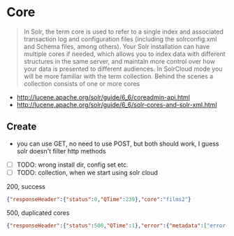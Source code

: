 # Core

> In Solr, the term core is used to refer to a single index and associated transaction log and configuration files (including the solrconfig.xml and Schema files, among others). Your Solr installation can have multiple cores if needed, which allows you to index data with different structures in the same server, and maintain more control over how your data is presented to different audiences. In SolrCloud mode you will be more familiar with the term collection. Behind the scenes a collection consists of one or more cores

- http://lucene.apache.org/solr/guide/6_6/coreadmin-api.html
- http://lucene.apache.org/solr/guide/6_6/solr-cores-and-solr-xml.html

## Create

- you can use GET, no need to use POST, but both should work, I guess solr doesn't filter http methods
- [ ] TODO: wrong install dir, config set etc.
- [ ] TODO: collection, when we start using solr cloud

200, success

````json
{"responseHeader":{"status":0,"QTime":239},"core":"films2"}
````

500, duplicated cores

````json
{"responseHeader":{"status":500,"QTime":1},"error":{"metadata":["error-class","org.apache.solr.common.SolrException","root-error-class","org.apache.solr.common.SolrException"],"msg":"Core with name 'films2' already exists.","trace":"org.apache.solr.common.SolrException: Core with name 'films2' already exists.\n\tat org.apache.solr.core.CoreContainer.create(CoreContainer.java:840)\n\tat org.apache.solr.handler.admin.CoreAdminOperation.lambda$static$0(CoreAdminOperation.java:91)\n\tat org.apache.solr.handler.admin.CoreAdminOperation.execute(CoreAdminOperation.java:384)\n\tat org.apache.solr.handler.admin.CoreAdminHandler$CallInfo.call(CoreAdminHandler.java:388)\n\tat org.apache.solr.handler.admin.CoreAdminHandler.handleRequestBody(CoreAdminHandler.java:174)\n\tat org.apache.solr.handler.RequestHandlerBase.handleRequest(RequestHandlerBase.java:173)\n\tat org.apache.solr.servlet.HttpSolrCall.handleAdmin(HttpSolrCall.java:748)\n\tat org.apache.solr.servlet.HttpSolrCall.handleAdminRequest(HttpSolrCall.java:729)\n\tat org.apache.solr.servlet.HttpSolrCall.call(HttpSolrCall.java:510)\n\tat org.apache.solr.servlet.SolrDispatchFilter.doFilter(SolrDispatchFilter.java:361)\n\tat org.apache.solr.servlet.SolrDispatchFilter.doFilter(SolrDispatchFilter.java:305)\n\tat org.eclipse.jetty.servlet.ServletHandler$CachedChain.doFilter(ServletHandler.java:1691)\n\tat org.eclipse.jetty.servlet.ServletHandler.doHandle(ServletHandler.java:582)\n\tat org.eclipse.jetty.server.handler.ScopedHandler.handle(ScopedHandler.java:143)\n\tat org.eclipse.jetty.security.SecurityHandler.handle(SecurityHandler.java:548)\n\tat org.eclipse.jetty.server.session.SessionHandler.doHandle(SessionHandler.java:226)\n\tat org.eclipse.jetty.server.handler.ContextHandler.doHandle(ContextHandler.java:1180)\n\tat org.eclipse.jetty.servlet.ServletHandler.doScope(ServletHandler.java:512)\n\tat org.eclipse.jetty.server.session.SessionHandler.doScope(SessionHandler.java:185)\n\tat org.eclipse.jetty.server.handler.ContextHandler.doScope(ContextHandler.java:1112)\n\tat org.eclipse.jetty.server.handler.ScopedHandler.handle(ScopedHandler.java:141)\n\tat org.eclipse.jetty.server.handler.ContextHandlerCollection.handle(ContextHandlerCollection.java:213)\n\tat org.eclipse.jetty.server.handler.HandlerCollection.handle(HandlerCollection.java:119)\n\tat org.eclipse.jetty.server.handler.HandlerWrapper.handle(HandlerWrapper.java:134)\n\tat org.eclipse.jetty.rewrite.handler.RewriteHandler.handle(RewriteHandler.java:335)\n\tat org.eclipse.jetty.server.handler.HandlerWrapper.handle(HandlerWrapper.java:134)\n\tat org.eclipse.jetty.server.Server.handle(Server.java:534)\n\tat org.eclipse.jetty.server.HttpChannel.handle(HttpChannel.java:320)\n\tat org.eclipse.jetty.server.HttpConnection.onFillable(HttpConnection.java:251)\n\tat org.eclipse.jetty.io.AbstractConnection$ReadCallback.succeeded(AbstractConnection.java:273)\n\tat org.eclipse.jetty.io.FillInterest.fillable(FillInterest.java:95)\n\tat org.eclipse.jetty.io.SelectChannelEndPoint$2.run(SelectChannelEndPoint.java:93)\n\tat org.eclipse.jetty.util.thread.strategy.ExecuteProduceConsume.executeProduceConsume(ExecuteProduceConsume.java:303)\n\tat org.eclipse.jetty.util.thread.strategy.ExecuteProduceConsume.produceConsume(ExecuteProduceConsume.java:148)\n\tat org.eclipse.jetty.util.thread.strategy.ExecuteProduceConsume.run(ExecuteProduceConsume.java:136)\n\tat org.eclipse.jetty.util.thread.QueuedThreadPool.runJob(QueuedThreadPool.java:671)\n\tat org.eclipse.jetty.util.thread.QueuedThreadPool$2.run(QueuedThreadPool.java:589)\n\tat java.lang.Thread.run(Thread.java:745)\n","code":500}}
````